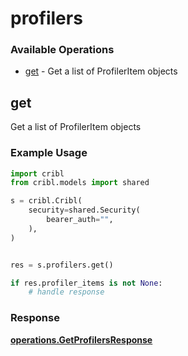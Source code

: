 # profilers

### Available Operations

* [get](#get) - Get a list of ProfilerItem objects

## get

Get a list of ProfilerItem objects

### Example Usage

```python
import cribl
from cribl.models import shared

s = cribl.Cribl(
    security=shared.Security(
        bearer_auth="",
    ),
)


res = s.profilers.get()

if res.profiler_items is not None:
    # handle response
```


### Response

**[operations.GetProfilersResponse](../../models/operations/getprofilersresponse.md)**


